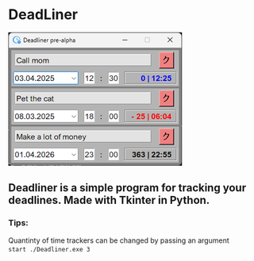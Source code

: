 # DeadLiner
![deadliner_cover.png](./res/deadliner_cover.png)
## Deadliner is a simple program for tracking your deadlines. Made with Tkinter in Python.

### Tips:
Quantinty of time trackers can be changed by passing an argument  
`start ./Deadliner.exe 3`
